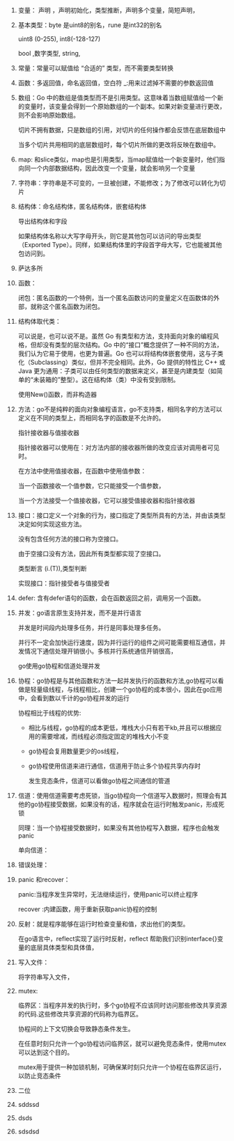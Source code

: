 1. 变量： 声明 ，声明初始化，类型推断，声明多个变量，简短声明，

2. 基本类型：byte 是uint8的别名，rune 是int32的别名

   uint8 (0-255), int8(-128-127)

   bool ,数字类型, string,

3. 常量：常量可以赋值给 “合适的” 类型，而不需要类型转换

4. 函数：多返回值，命名返回值，空白符 _:用来过滤掉不需要的参数返回值

5. 数组：Go 中的数组是值类型而不是引用类型。这意味着当数组赋值给一个新的变量时，该变量会得到一个原始数组的一个副本。如果对新变量进行更改，则不会影响原始数组。

   切片不拥有数据，只是数组的引用，对切片的任何操作都会反馈在底层数组中

   当多个切片共用相同的底层数组时，每个切片所做的更改将反映在数组中。

6. map: 和slice类似，map也是引用类型，当map赋值给一个新变量时，他们指向同一个内部数据结构，因此改变一个变量，就会影响另一个变量

7. 字符串：字符串是不可变的，一旦被创建，不能修改；为了修改可以转化为切片

8. 结构体：命名结构体，匿名结构体，嵌套结构体

   导出结构体和字段

   如果结构体名称以大写字母开头，则它是其他包可以访问的导出类型（Exported Type）。同样，如果结构体里的字段首字母大写，它也能被其他包访问到。

9. 萨达多所

10. 函数：

    闭包：匿名函数的一个特例，当一个匿名函数访问的变量定义在函数体的外部，就称这个匿名函数为闭包。

11. 结构体取代类：

    可以说是，也可以说不是。虽然 Go 有类型和方法，支持面向对象的编程风格，但却没有类型的层次结构。Go 中的“接口”概念提供了一种不同的方法，我们认为它易于使用，也更为普遍。Go 也可以将结构体嵌套使用，这与子类化（Subclassing）类似，但并不完全相同。此外，Go 提供的特性比 C++ 或 Java 更为通用：子类可以由任何类型的数据来定义，甚至是内建类型（如简单的“未装箱的”整型）。这在结构体（类）中没有受到限制。

    使用New()函数，而非构造器

12. 方法：go不是纯粹的面向对象编程语言，go不支持类，相同名字的方法可以定义在不同的类型上，而相同名字的函数是不允许的。

    指针接收器与值接收器

    指针接收器可以使用在：对方法内部的接收器所做的改变应该对调用者可见时。

    在方法中使用值接收器，在函数中使用值参数：

    当一个函数接收一个值参数，它只能接受一个值参数，

    当一个方法接受一个值接收器，它可以接受值接收器和指针接收器

13. 接口：接口定义一个对象的行为，接口指定了类型所具有的方法，并由该类型决定如何实现这些方法。

    没有包含任何方法的接口称为空接口。

    由于空接口没有方法，因此所有类型都实现了空接口。

    类型断言 (i.(T)),类型判断

    实现接口：指针接受者与值接受者

14. defer: 含有defer语句的函数，会在函数返回之前，调用另一个函数。

15. 并发：go语言原生支持并发，而不是并行语言

    并发是时间段内处理多任务，并行是同事处理多任务。

    并行不一定会加快运行速度，因为并行运行的组件之间可能需要相互通信，并发情况下通信处理开销很小。多核并行系统通信开销很高，

    go使用go协程和信道处理并发

16. 协程：go协程是与其他函数和方法一起并发执行的函数和方法,go协程可以看做是轻量级线程，与线程相比，创建一个go协程的成本很小，因此在go应用中，会看到数以千计的go协程并发的运行

    协程相比于线程的优势:

    - 相比与线程，go协程的成本更低，堆栈大小只有若干kb,并且可以根据应用的需要增减，而线程必须指定固定的堆栈大小不变

    - go协程会复用数量更少的os线程，

    - go协程使用信道来进行通信，信道用于防止多个协程共享内存时

      发生竞态条件，信道可以看做go协程之间通信的管道

17. 信道：使用信道需要考虑死锁，当go协程向一个信道写入数据时，照理会有其他的go协程接受数据，如果没有的话，程序就会在运行时触发panic，形成死锁

    同理：当一个协程接受数据时，如果没有其他协程写入数据，程序也会触发panic

    单向信道：

18. 错误处理：

19. panic 和recover：

    panic:当程序发生异常时，无法继续运行，使用panic可以终止程序

    recover :内建函数，用于重新获取panic协程的控制

20. 反射：就是程序能够在运行时检查变量和值，求出他们的类型。

    在go语言中，reflect实现了运行时反射，reflect 帮助我们识别interface{}变量的底层具体类型和具体值，

21. 写入文件：

    将字符串写入文件，

22. mutex:

    临界区：当程序并发的执行时，多个go协程不应该同时访问那些修改共享资源的代码.这些修改共享资源的代码称为临界区。

    协程间的上下文切换会导致静态条件发生。

    在任意时刻只允许一个go协程访问临界区，就可以避免竞态条件，使用mutex可以达到这个目的。

    mutex用于提供一种加锁机制，可确保某时刻只允许一个协程在临界区运行，以防止竞态条件

    

23. 二位

24. sddssd

25. dsds 

26. sdsdsd

